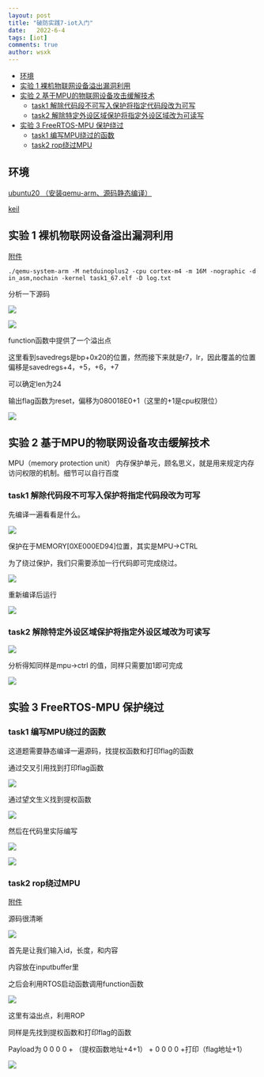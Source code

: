 ```yaml
---
layout: post
title: "破防实践7-iot入门"
date:   2022-6-4
tags: [iot]
comments: true
author: wsxk
---
```


- [环境](#环境)
- [实验 1 裸机物联网设备溢出漏洞利用](#实验-1-裸机物联网设备溢出漏洞利用)
- [实验 2 基于MPU的物联网设备攻击缓解技术](#实验-2-基于mpu的物联网设备攻击缓解技术)
  - [task1 解除代码段不可写入保护将指定代码段改为可写](#task1-解除代码段不可写入保护将指定代码段改为可写)
  - [task2 解除特定外设区域保护将指定外设区域改为可读写](#task2-解除特定外设区域保护将指定外设区域改为可读写)
- [实验 3 FreeRTOS-MPU 保护绕过](#实验-3-freertos-mpu-保护绕过)
  - [task1 编写MPU绕过的函数](#task1-编写mpu绕过的函数)
  - [task2 rop绕过MPU](#task2-rop绕过mpu)


<!-- Google tag (gtag.js) -->
<script async src="https://www.googletagmanager.com/gtag/js?id=G-C22S5YSYL7"></script>
<script>
  window.dataLayer = window.dataLayer || [];
  function gtag(){dataLayer.push(arguments);}
  gtag('js', new Date());

  gtag('config', 'G-C22S5YSYL7');
</script>


## 环境

[ubuntu20 （安装qemu-arm、源码静态编译）](https://wsxk.github.io/qemu%E6%BA%90%E7%A0%81%E7%BC%96%E8%AF%91/)

[keil](https://wsxk.github.io/keil%E5%AE%89%E8%A3%85/)

## 实验 1 裸机物联网设备溢出漏洞利用

[附件](https://raw.githubusercontent.com/wsxk/wsxk_pictures/main/2022-6-4-%E7%A0%B4%E9%98%B2%E5%AE%9E%E8%B7%B57/task1_67.elf)


    ./qemu-system-arm -M netduinoplus2 -cpu cortex-m4 -m 16M -nographic -d in_asm,nochain -kernel task1_67.elf -D log.txt


分析一下源码

![](https://raw.githubusercontent.com/wsxk/wsxk_pictures/main/2022-6-4-%E7%A0%B4%E9%98%B2%E5%AE%9E%E8%B7%B57/20220604132058.png)

![](https://raw.githubusercontent.com/wsxk/wsxk_pictures/main/2022-6-4-%E7%A0%B4%E9%98%B2%E5%AE%9E%E8%B7%B57/20220604132020.png)

function函数中提供了一个溢出点

这里看到savedregs是bp+0x20的位置，然而接下来就是r7，lr，因此覆盖的位置偏移是savedregs+4，+5，+6，+7

可以确定len为24

输出flag函数为reset，偏移为080018E0+1（这里的+1是cpu权限位）

![](https://raw.githubusercontent.com/wsxk/wsxk_pictures/main/2022-6-4-%E7%A0%B4%E9%98%B2%E5%AE%9E%E8%B7%B57/20220604132519.png)


## 实验 2 基于MPU的物联网设备攻击缓解技术

MPU（memory protection unit） 内存保护单元，顾名思义，就是用来规定内存访问权限的机制。细节可以自行百度

### task1 解除代码段不可写入保护将指定代码段改为可写

先编译一遍看看是什么。

![](https://raw.githubusercontent.com/wsxk/wsxk_pictures/main/2022-6-4-%E7%A0%B4%E9%98%B2%E5%AE%9E%E8%B7%B57/20220604132937.png)

保护在于MEMORY[0XE000ED94]位置，其实是MPU->CTRL

为了绕过保护，我们只需要添加一行代码即可完成绕过。

![](https://raw.githubusercontent.com/wsxk/wsxk_pictures/main/2022-6-4-%E7%A0%B4%E9%98%B2%E5%AE%9E%E8%B7%B57/20220604133023.png)

重新编译后运行

![](https://raw.githubusercontent.com/wsxk/wsxk_pictures/main/2022-6-4-%E7%A0%B4%E9%98%B2%E5%AE%9E%E8%B7%B57/20220604133054.png)

### task2 解除特定外设区域保护将指定外设区域改为可读写

![](https://raw.githubusercontent.com/wsxk/wsxk_pictures/main/2022-6-4-%E7%A0%B4%E9%98%B2%E5%AE%9E%E8%B7%B57/20220604133213.png)

分析得知同样是mpu->ctrl 的值，同样只需要加1即可完成

![](https://raw.githubusercontent.com/wsxk/wsxk_pictures/main/2022-6-4-%E7%A0%B4%E9%98%B2%E5%AE%9E%E8%B7%B57/20220604133245.png)

## 实验 3 FreeRTOS-MPU 保护绕过

### task1 编写MPU绕过的函数

这道题需要静态编译一遍源码，找提权函数和打印flag的函数

通过交叉引用找到打印flag函数

![](https://raw.githubusercontent.com/wsxk/wsxk_pictures/main/2022-6-4-%E7%A0%B4%E9%98%B2%E5%AE%9E%E8%B7%B57/20220604133333.png)

通过望文生义找到提权函数

![](https://raw.githubusercontent.com/wsxk/wsxk_pictures/main/2022-6-4-%E7%A0%B4%E9%98%B2%E5%AE%9E%E8%B7%B57/20220604133351.png)

然后在代码里实际编写

![](https://raw.githubusercontent.com/wsxk/wsxk_pictures/main/2022-6-4-%E7%A0%B4%E9%98%B2%E5%AE%9E%E8%B7%B57/20220604133410.png)

![](https://raw.githubusercontent.com/wsxk/wsxk_pictures/main/2022-6-4-%E7%A0%B4%E9%98%B2%E5%AE%9E%E8%B7%B57/20220604133426.png)

### task2 rop绕过MPU

[附件](https://raw.githubusercontent.com/wsxk/wsxk_pictures/main/2022-6-4-%E7%A0%B4%E9%98%B2%E5%AE%9E%E8%B7%B57/task3b_67.axf)

源码很清晰

![](https://raw.githubusercontent.com/wsxk/wsxk_pictures/main/2022-6-4-%E7%A0%B4%E9%98%B2%E5%AE%9E%E8%B7%B57/20220604133503.png)

首先是让我们输入id，长度，和内容

内容放在inputbuffer里

之后会利用RTOS启动函数调用function函数

![](https://raw.githubusercontent.com/wsxk/wsxk_pictures/main/2022-6-4-%E7%A0%B4%E9%98%B2%E5%AE%9E%E8%B7%B57/20220604133550.png)

这里有溢出点，利用ROP

同样是先找到提权函数和打印flag的函数

Payload为 0 0 0 0 + （提权函数地址+4+1） + 0 0 0 0 +打印（flag地址+1）

![](https://raw.githubusercontent.com/wsxk/wsxk_pictures/main/2022-6-4-%E7%A0%B4%E9%98%B2%E5%AE%9E%E8%B7%B57/20220604133724.png)

